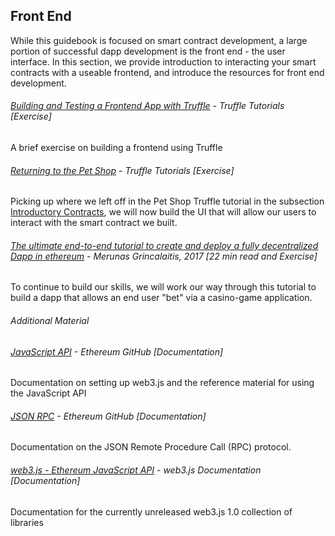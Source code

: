 ## Front End

While this guidebook is focused on smart contract development, a large portion of successful dapp development is the front end - the user interface.  In this section, we provide introduction to interacting your smart contracts with a useable frontend, and introduce the resources for front end development.

###### [Building and Testing a Frontend App with Truffle](http://truffleframework.com/tutorials/building-testing-frontend-app-truffle-3) - Truffle Tutorials \[Exercise\]

A brief exercise on building a frontend using Truffle

###### [Returning to the Pet Shop](http://truffleframework.com/tutorials/pet-shop#creating-a-ui-to-interact-with-our-smart-contract) - Truffle Tutorials \[Exercise\]

Picking up where we left off in the Pet Shop Truffle tutorial in the subsection [Introductory Contracts](https://sunnya97.gitbooks.io/a-beginner-s-guide-to-ethereum-and-dapp-developme/writing-smart-contracts/introductory-contracts.html), we will now build the UI that will allow our users to interact with the smart contract we built.

###### [The ultimate end-to-end tutorial to create and deploy a fully decentralized Dapp in ethereum](https://medium.com/@merunasgrincalaitis/the-ultimate-end-to-end-tutorial-to-create-and-deploy-a-fully-descentralized-dapp-in-ethereum-18f0cf6d7e0e) - Merunas Grincalaitis, 2017 \[22 min read and Exercise\]

To continue to build our skills, we will work our way through this tutorial to build a dapp that allows an end user "bet" via a casino-game application.

###### Additional Material

###### [JavaScript API](https://github.com/ethereum/wiki/wiki/JavaScript-API) - Ethereum GitHub \[Documentation\]

Documentation on setting up web3.js and the reference material for using the JavaScript API

###### [JSON RPC](https://github.com/ethereum/wiki/wiki/JSON-RPC) - Ethereum GitHub \[Documentation\]

Documentation on the JSON Remote Procedure Call \(RPC\) protocol.

###### [web3.js - Ethereum JavaScript API](http://web3js.readthedocs.io/en/1.0/#) - web3.js Documentation \[Documentation\]

Documentation for the currently unreleased web3.js 1.0 collection of libraries

###### 



